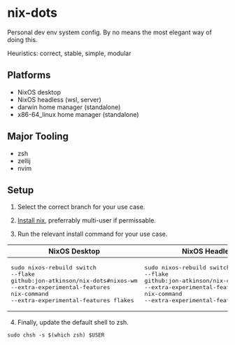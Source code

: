 # nix-dots

Personal dev env system config. By no means the most elegant way of doing this.

Heuristics: correct, stable, simple, modular

## Platforms

- NixOS desktop
- NixOS headless (wsl, server)
- darwin home manager (standalone)
- x86-64_linux home manager (standalone)

## Major Tooling

- zsh
- zellij
- nvim

## Setup

1. Select the correct branch for your use case.

2. [Install nix](https://nixos.org/download/), preferrably multi-user if permissable.

3. Run the relevant install command for your use case.

| NixOS Desktop                                                                                                                                                              | NixOS Headless                                                                                                                                                              | Darwin Home Manager                                                                                                                                                              | x86-64_linux Home Manager                                                                                                                                                                        |
| -------------------------------------------------------------------------------------------------------------------------------------------------------------------------- | --------------------------------------------------------------------------------------------------------------------------------------------------------------------------- | -------------------------------------------------------------------------------------------------------------------------------------------------------------------------------- | ------------------------------------------------------------------------------------------------------------------------------------------------------------------------------------------------ |
| <pre>sudo nixos-rebuild switch<br>--flake github:jon-atkinson/nix-dots#nixos-wm<br>--extra-experimental-features nix-command<br>--extra-experimental-features flakes</pre> | <pre>sudo nixos-rebuild switch<br>--flake github:jon-atkinson/nix-dots#nixos-wsl<br>--extra-experimental-features nix-command<br>--extra-experimental-features flakes</pre> | <pre>nix run github:jon-atkinson/nix-dots#homeConfigurations.darwin.activationPackage<br>--extra-experimental-features nix-command<br>--extra-experimental-features flakes</pre> | <pre>nix run github:jon-atkinson/nix-dots#homeConfigurations.linux-generic-headless.activationPackage<br>--extra-experimental-features nix-command<br>--extra-experimental-features flakes</pre> |

4. Finally, update the default shell to zsh.

```
sudo chsh -s $(which zsh) $USER
```
